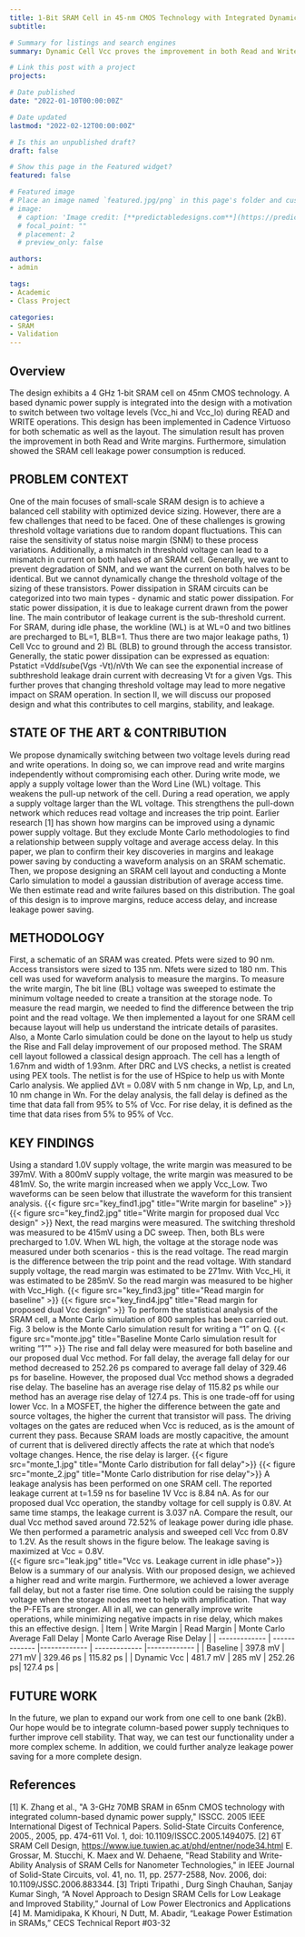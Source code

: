 ```yaml
---
title: 1-Bit SRAM Cell in 45-nm CMOS Technology with Integrated Dynamic Power Supply
subtitle: 

# Summary for listings and search engines
summary: Dynamic Cell Vcc proves the improvement in both Read and Write margins and leakage saving

# Link this post with a project
projects:

# Date published
date: "2022-01-10T00:00:00Z"

# Date updated
lastmod: "2022-02-12T00:00:00Z"

# Is this an unpublished draft?
draft: false

# Show this page in the Featured widget?
featured: false

# Featured image
# Place an image named `featured.jpg/png` in this page's folder and customize its options here.
# image:
  # caption: 'Image credit: [**predictabledesigns.com**](https://predictabledesigns.com/introduction-to-analog-to-digital-converters-adc/)'
  # focal_point: ""
  # placement: 2
  # preview_only: false

authors:
- admin

tags:
- Academic
- Class Project

categories:
- SRAM
- Validation
---
```


## Overview
The design exhibits a 4 GHz 1-bit SRAM cell on 45nm CMOS technology. A based dynamic power supply is integrated into the design with a motivation to switch between two voltage levels (Vcc_hi and Vcc_lo) during READ and WRITE operations. This design has been implemented in Cadence Virtuoso for both schematic as well as the layout. The simulation result has proven the improvement in both Read and Write margins. Furthermore, simulation showed the SRAM cell leakage power consumption is reduced.

## PROBLEM CONTEXT
One of the main focuses of small-scale SRAM design is to achieve a balanced cell stability with optimized device sizing. However, there are a few challenges that need to be faced. One of these challenges is growing threshold voltage variations due to random dopant fluctuations. This can raise the sensitivity of status noise margin (SNM) to these process variations. Additionally, a mismatch in threshold voltage can lead to a mismatch in current on both halves of an SRAM cell. Generally, we want to prevent degradation of SNM, and we want the current on both halves to be identical. But we cannot dynamically change the threshold voltage of the sizing of these transistors. 
Power dissipation in SRAM circuits can be categorized into two main types - dynamic and static power dissipation. For static power dissipation, it is due to leakage current drawn from the power line. The main contributor of leakage current is the sub-threshold current. For SRAM, during idle phase, the workline (WL) is at WL=0 and two bitlines are precharged to BL=1, BLB=1. Thus there are two major leakage paths, 1)  Cell Vcc to ground and 2) BL (BLB) to ground through the access transistor. Generally, the static power dissipation can be expressed as equation:
Pstatict =Vdd*Isub*e(Vgs -Vt)/nVth
We can see the exponential increase of subthreshold leakage drain current with decreasing Vt for a given Vgs. This further proves that changing threshold voltage may lead to more negative impact on SRAM operation. In section II, we will discuss our proposed design and what this contributes to cell margins, stability, and leakage. 

## STATE OF THE ART & CONTRIBUTION
We propose dynamically switching between two voltage levels during read and write operations. In doing so, we can improve read and write margins independently without compromising each other. During write mode, we apply a supply voltage lower than the Word Line (WL) voltage. This weakens the pull-up network of the cell. During a read operation, we apply a supply voltage larger than the WL voltage. This strengthens the pull-down network which reduces read voltage and increases the trip point. Earlier research [1] has shown how margins can be improved using a dynamic power supply voltage. But they exclude Monte Carlo methodologies to find a relationship between supply voltage and average access delay. In this paper, we plan to confirm their key discoveries in margins and leakage power saving by conducting a waveform analysis on an SRAM schematic. Then, we propose designing an SRAM cell layout and conducting a Monte Carlo simulation to model a gaussian distribution of average access time. We then estimate read and write failures based on this distribution. The goal of this design is to improve margins, reduce access delay, and increase leakage power saving.

## METHODOLOGY
First, a schematic of an SRAM was created. Pfets were sized to 90 nm. Access transistors were sized to 135 nm. Nfets were sized to 180 nm. This cell was used for waveform analysis to measure the margins. To measure the write margin, The bit line (BL) voltage was sweeped to estimate the minimum voltage needed to create a transition at the storage node. To measure the read margin, we needed to find the difference between the trip point and the read voltage. 
We then implemented a layout for one SRAM cell because layout will help us understand the intricate details of parasites. Also, a Monte Carlo simulation could be done on the layout to help us study the Rise and Fall delay improvement of our proposed method. The SRAM cell layout followed a classical design approach. The cell has a length of 1.67nm and width of 1.93nm. After DRC and LVS checks, a netlist is created using PEX tools. The netlist is for the use of HSpice to help us with Monte Carlo analysis. We applied ΔVt = 0.08V with 5 nm change in Wp, Lp, and Ln, 10 nm change in Wn. For the delay analysis, the fall delay is defined as the time that data fall from 95% to 5% of Vcc. For rise delay, it is defined as the time that data rises from 5% to 95% of Vcc.

## KEY FINDINGS
Using a standard 1.0V supply voltage, the write margin was measured to be 397mV. With a 800mV supply voltage, the write margin was measured to be 481mV. So, the write margin increased when we apply Vcc_Low. Two waveforms can be seen below that illustrate the waveform for this transient analysis.
{{< figure src="key_find1.jpg" title="Write margin for baseline" >}}
{{< figure src="key_find2.jpg" title="Write margin for proposed dual Vcc design" >}}
Next, the read margins were measured. The switching threshold was measured to be 415mV using a DC sweep. Then, both BLs were precharged to 1.0V. When WL high, the voltage at the storage node was measured under both scenarios - this is the read voltage. The read margin is the difference between the trip point and the read voltage. With standard supply voltage, the read margin was estimated to be 271mv. With Vcc_Hi, it was estimated to be 285mV. So the read margin was measured to be higher with Vcc_High.
{{< figure src="key_find3.jpg" title="Read margin for baseline" >}}
{{< figure src="key_find4.jpg" title="Read margin for proposed dual Vcc design" >}}
To perform the statistical analysis of the SRAM cell, a Monte Carlo simulation of 800 samples has been carried out. Fig. 3 below is the Monte Carlo simulation result for writing a “1” on Q.
{{< figure src="monte.jpg" title="Baseline Monte Carlo simulation result for writing “1”" >}}
The rise and fall delay were measured for both baseline and our proposed dual Vcc method. For fall delay, the average fall delay for our method decreased to 252.26 ps compared to average fall delay of 329.46 ps for baseline. However, the proposed dual Vcc method shows a degraded rise delay. The baseline has an average rise delay of 115.82 ps while our method has an average rise delay of 127.4 ps. This is one trade-off for using lower Vcc. In a MOSFET, the higher the difference between the gate and source voltages, the higher the current that transistor will pass. The driving voltages on the gates are reduced when Vcc is reduced, as is the amount of current they pass. Because SRAM loads are mostly capacitive, the amount of current that is delivered directly affects the rate at which that node’s voltage changes. Hence, the rise delay is larger.
{{< figure src="monte_1.jpg" title="Monte Carlo distribution for fall delay">}}
{{< figure src="monte_2.jpg" title="Monte Carlo distribution for rise delay">}}
A leakage analysis has been performed on one SRAM cell. The reported leakage current at t=1.59 ns for baseline 1V Vcc is 8.84 nA. As for our proposed dual Vcc operation, the standby voltage for cell supply is 0.8V. At same time stamps, the leakage current is 3.037 nA. Compare the result, our dual Vcc method saved around 72.52% of leakage power during idle phase. We then performed a parametric analysis and sweeped cell Vcc from 0.8V to 1.2V. As the result shows in the figure below. The leakage saving is maximized at Vcc = 0.8V.  
{{< figure src="leak.jpg" title="Vcc vs. Leakage current in idle phase">}}
Below is a summary of our analysis. With our proposed design, we achieved a higher read and write margin. Furthermore, we achieved a lower average fall delay, but not a faster rise time. One solution could be raising the supply voltage when the storage nodes meet to help with amplification. That way the P-FETs are stronger. All in all, we can generally improve write operations, while minimizing negative impacts in rise delay, which makes this an effective design.
  | Item   | Write Margin | Read Margin | Monte Carlo Average Fall Delay | Monte Carlo Average Rise Delay |
  | ------------- | ------------- |------------- | ------------- |------------- |
  | Baseline   | 397.8 mV	| 271 mV | 329.46 ps |	115.82 ps |
  | Dynamic Vcc  | 481.7 mV |	285 mV |	252.26 ps|	127.4 ps |
  
## FUTURE WORK
In the future, we plan to expand our work from one cell to one bank (2kB). Our hope would be to integrate column-based power supply techniques to further improve cell stability. That way, we can test our functionality under a more complex scheme. In addition, we could further analyze leakage power saving for a more complete design.

## References
[1] K. Zhang et al., "A 3-GHz 70MB SRAM in 65nm CMOS technology with integrated column-based dynamic power supply," ISSCC. 2005 IEEE International Digest of Technical Papers. Solid-State Circuits Conference, 2005., 2005, pp. 474-611 Vol. 1, doi: 10.1109/ISSCC.2005.1494075.
[2] 6T SRAM Cell Design, https://www.iue.tuwien.ac.at/phd/entner/node34.html 
E. Grossar, M. Stucchi, K. Maex and W. Dehaene, "Read Stability and Write-Ability Analysis of SRAM Cells for Nanometer Technologies," in IEEE Journal of Solid-State Circuits, vol. 41, no. 11, pp. 2577-2588, Nov. 2006, doi: 10.1109/JSSC.2006.883344.
[3] Tripti Tripathi , Durg Singh Chauhan, Sanjay Kumar Singh, “A Novel Approach to Design SRAM Cells for Low
Leakage and Improved Stability,” Journal of Low Power Electronics and Applications
[4] M. Mamidipaka, K Khouri, N Dutt, M. Abadir, “Leakage Power Estimation in SRAMs,” CECS Technical Report #03-32
